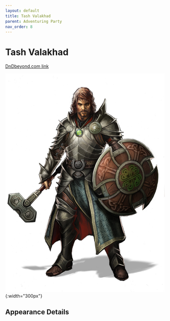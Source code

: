 ```yaml
---
layout: default
title: Tash Valakhad
parent: Adventuring Party
nav_order: 8
---
```


# Tash Valakhad

[DnDbeyond.com link](https://www.dndbeyond.com/characters/42767452)

![full_art](img/tash.jpg){:width="300px"}

## Appearance Details
